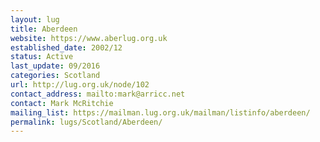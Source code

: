 ```yaml
---
layout: lug
title: Aberdeen
website: https://www.aberlug.org.uk
established_date: 2002/12
status: Active
last_update: 09/2016
categories: Scotland
url: http://lug.org.uk/node/102
contact_address: mailto:mark@arricc.net
contact: Mark McRitchie
mailing_list: https://mailman.lug.org.uk/mailman/listinfo/aberdeen/
permalink: lugs/Scotland/Aberdeen/
---
```

